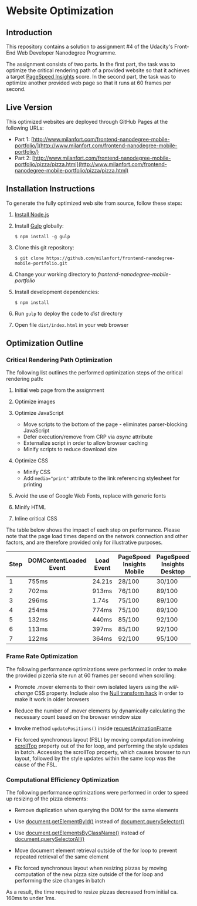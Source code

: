 # Website Optimization

## Introduction

This repository contains a solution to assignment #4 of the Udacity's Front-End Web Developer Nanodegree Programme.

The assignment consists of two parts.
In the first part, the task was to optimize the critical rendering path of a provided website so that it achieves a target
[PageSpeed Insights](https://developers.google.com/speed/pagespeed/insights/) score.
In the second part, the task was to optimize another provided web page so that it runs at 60 frames per second.
 
 
## Live Version

This optimized websites are deployed through GitHub Pages at the following URLs:
* Part 1: [http://www.milanfort.com/frontend-nanodegree-mobile-portfolio/](http://www.milanfort.com/frontend-nanodegree-mobile-portfolio/)
* Part 2: [http://www.milanfort.com/frontend-nanodegree-mobile-portfolio/pizza/pizza.html](http://www.milanfort.com/frontend-nanodegree-mobile-portfolio/pizza/pizza.html)


## Installation Instructions

To generate the fully optimized web site from source, follow these steps:

1. [Install Node.js](https://nodejs.org/en/download/)

2. Install [Gulp](http://gulpjs.com/) globally:
    ```
    $ npm install -g gulp
    ```

3. Clone this git repository:
    ```
    $ git clone https://github.com/milanfort/frontend-nanodegree-mobile-portfolio.git
    ```

4. Change your working directory to _frontend-nanodegree-mobile-portfolio_

5. Install development dependencies:
    ```
    $ npm install
    ```

6. Run `gulp` to deploy the code to _dist_ directory

7. Open file `dist/index.html` in your web browser


## Optimization Outline

### Critical Rendering Path Optimization 

The following list outlines the performed optimization steps of the critical rendering path:

1. Initial web page from the assignment

2. Optimize images

3. Optimize JavaScript
    * Move scripts to the bottom of the page - eliminates parser-blocking JavaScript
    * Defer execution/remove from CRP via _async_ attribute
    * Externalize script in order to allow browser caching
    * Minify scripts to reduce download size

4. Optimize CSS 
    * Minify CSS
    * Add `media="print"` attribute to the link referencing stylesheet for printing

5. Avoid the use of Google Web Fonts, replace with generic fonts

6. Minify HTML

7. Inline critical CSS

The table below shows the impact of each step on performance.
Please note that the page load times depend on the network connection and other factors,
and are therefore provided only for illustrative purposes.

| Step    | DOMContentLoaded Event | Load Event | PageSpeed Insights Mobile | PageSpeed Insights Desktop |
| ------- | ---------------------- | ---------- | ------------------------- | -------------------------- |
| 1       | 755ms                  | 24.21s     | 28/100                    | 30/100                     |
| 2       | 702ms                  | 913ms      | 76/100                    | 89/100                     |
| 3       | 296ms                  | 1.74s      | 75/100                    | 89/100                     |
| 4       | 254ms                  | 774ms      | 75/100                    | 89/100                     |
| 5       | 132ms                  | 440ms      | 85/100                    | 92/100                     |
| 6       | 113ms                  | 397ms      | 85/100                    | 92/100                     |
| 7       | 122ms                  | 364ms      | 92/100                    | 95/100


### Frame Rate Optimization

The following performance optimizations were performed in order to make the provided pizzeria site
run at 60 frames per second when scrolling:

* Promote .mover elements to their own isolated layers using the _will-change_ CSS property.
Include also the
[Null transform hack](https://aerotwist.com/blog/on-translate3d-and-layer-creation-hacks/)
in order to make it work in older browsers

* Reduce the number of .mover elements by dynamically calculating the necessary count based on the browser window size

* Invoke method `updatePositions()` inside
[requestAnimationFrame](https://developer.mozilla.org/en-US/docs/Web/API/window/requestAnimationFrame)

* Fix forced synchronous layout (FSL) by moving computation involving
[scrollTop](https://developer.mozilla.org/en-US/docs/Web/API/Element/scrollTop)
property out of the for loop,
and performing the style updates in batch.
Accessing the scrollTop property, which causes browser to run layout, followed by the style updates within 
the same loop was the cause of the FSL.


### Computational Efficiency Optimization

The following performance optimizations were performed in order to speed up resizing of the pizza elements:

* Remove duplication when querying the DOM for the same elements

* Use [document.getElementById()](https://developer.mozilla.org/en-US/docs/Web/API/Document/getElementById)
instead of [document.querySelector()](https://developer.mozilla.org/en-US/docs/Web/API/Document/querySelector)

* Use [document.getElementsByClassName()](https://developer.mozilla.org/en/docs/Web/API/Document/getElementsByClassName)
instead of [document.querySelectorAll()](https://developer.mozilla.org/en-US/docs/Web/API/Document/querySelectorAll)

* Move document element retrieval outside of the for loop to prevent repeated retrieval of the same element 
 
* Fix forced synchronous layout when resizing pizzas by moving computation of the new pizza size outside of the for loop
and performing the size changes in batch

As a result, the time required to resize pizzas decreased from initial ca. 160ms to under 1ms.
